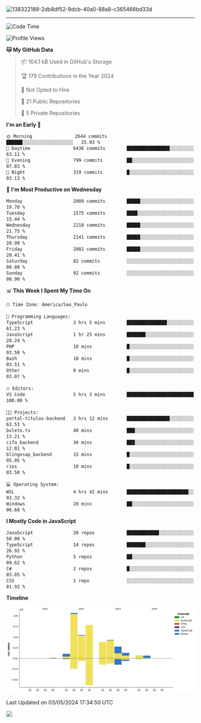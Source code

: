 
![138322189-2db8df52-9dcb-40a0-88a8-c365466bd33d](https://user-images.githubusercontent.com/89656623/214648213-d698ffe7-0c15-4728-8ac0-3e241011cc78.gif)

---

<!--START_SECTION:waka-->
![Code Time](http://img.shields.io/badge/Code%20Time-78%20hrs%2048%20mins-blue)

![Profile Views](http://img.shields.io/badge/Profile%20Views-7-blue)

**🐱 My GitHub Data** 

> 📦 104.1 kB Used in GitHub's Storage 
 > 
> 🏆 179 Contributions in the Year 2024
 > 
> 🚫 Not Opted to Hire
 > 
> 📜 21 Public Repositories 
 > 
> 🔑 5 Private Repositories 
 > 
**I'm an Early 🐤** 

```text
🌞 Morning                2644 commits        ██████░░░░░░░░░░░░░░░░░░░   25.93 % 
🌆 Daytime                6436 commits        ████████████████░░░░░░░░░   63.11 % 
🌃 Evening                799 commits         ██░░░░░░░░░░░░░░░░░░░░░░░   07.83 % 
🌙 Night                  319 commits         █░░░░░░░░░░░░░░░░░░░░░░░░   03.13 % 
```
📅 **I'm Most Productive on Wednesday** 

```text
Monday                   2009 commits        █████░░░░░░░░░░░░░░░░░░░░   19.70 % 
Tuesday                  1575 commits        ████░░░░░░░░░░░░░░░░░░░░░   15.44 % 
Wednesday                2218 commits        █████░░░░░░░░░░░░░░░░░░░░   21.75 % 
Thursday                 2141 commits        █████░░░░░░░░░░░░░░░░░░░░   20.99 % 
Friday                   2081 commits        █████░░░░░░░░░░░░░░░░░░░░   20.41 % 
Saturday                 82 commits          ░░░░░░░░░░░░░░░░░░░░░░░░░   00.80 % 
Sunday                   92 commits          ░░░░░░░░░░░░░░░░░░░░░░░░░   00.90 % 
```


📊 **This Week I Spent My Time On** 

```text
🕑︎ Time Zone: America/Sao_Paulo

💬 Programming Languages: 
TypeScript               3 hrs 5 mins        ███████████████░░░░░░░░░░   61.23 % 
JavaScript               1 hr 25 mins        ███████░░░░░░░░░░░░░░░░░░   28.24 % 
PHP                      10 mins             █░░░░░░░░░░░░░░░░░░░░░░░░   03.58 % 
Bash                     10 mins             █░░░░░░░░░░░░░░░░░░░░░░░░   03.51 % 
Other                    9 mins              █░░░░░░░░░░░░░░░░░░░░░░░░   03.07 % 

🔥 Editors: 
VS Code                  5 hrs 3 mins        █████████████████████████   100.00 % 

🐱‍💻 Projects: 
portal-titulos-backend   3 hrs 12 mins       ████████████████░░░░░░░░░   63.53 % 
boleto.ts                40 mins             ███░░░░░░░░░░░░░░░░░░░░░░   13.21 % 
cifa_backend             36 mins             ███░░░░░░░░░░░░░░░░░░░░░░   12.01 % 
blingxsap_backend        15 mins             █░░░░░░░░░░░░░░░░░░░░░░░░   05.05 % 
rios                     10 mins             █░░░░░░░░░░░░░░░░░░░░░░░░   03.58 % 

💻 Operating System: 
WSL                      4 hrs 42 mins       ███████████████████████░░   93.32 % 
Windows                  20 mins             ██░░░░░░░░░░░░░░░░░░░░░░░   06.68 % 
```

**I Mostly Code in JavaScript** 

```text
JavaScript               26 repos            ████████████░░░░░░░░░░░░░   50.00 % 
TypeScript               14 repos            ███████░░░░░░░░░░░░░░░░░░   26.92 % 
Python                   5 repos             ██░░░░░░░░░░░░░░░░░░░░░░░   09.62 % 
C#                       2 repos             █░░░░░░░░░░░░░░░░░░░░░░░░   03.85 % 
CSS                      1 repo              ░░░░░░░░░░░░░░░░░░░░░░░░░   01.92 % 
```



**Timeline**

![Lines of Code chart](https://raw.githubusercontent.com/NatanB4/NatanB4/main/assets/bar_graph.png)


 Last Updated on 03/05/2024 17:34:50 UTC
<!--END_SECTION:waka-->
    
  <a href="mailto:natanbarbosa027@gmail.com"><img src="https://img.shields.io/badge/Gmail-D14836?style=for-the-badge&logo=gmail&logoColor=white" target="_blank"></a>

